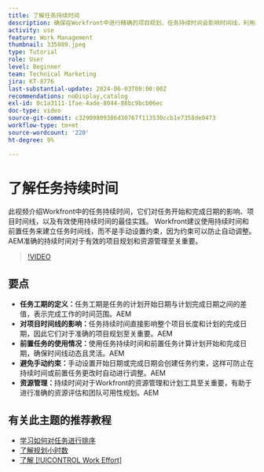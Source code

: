 ```yaml
---
title: 了解任务持续时间
description: 确保在Workfront中进行精确的项目规划，任务持续时间会影响时间线，利用前置任务实现灵活性，避免手动约束，并优化资源管理和计划。
activity: use
feature: Work Management
thumbnail: 335089.jpeg
type: Tutorial
role: User
level: Beginner
team: Technical Marketing
jira: KT-8776
last-substantial-update: 2024-06-03T00:00:00Z
recommendations: noDisplay,catalog
exl-id: 0c1a3111-1fae-4ade-8044-86bc9bcb06ec
doc-type: video
source-git-commit: c32909809386d30767f113530ccb1e7358de0473
workflow-type: tm+mt
source-wordcount: '220'
ht-degree: 9%

---
```


# 了解任务持续时间

此视频介绍Workfront中的任务持续时间，它们对任务开始和完成日期的影响、项目时间线，以及有效使用持续时间的最佳实践。
Workfront建议使用持续时间和前置任务来建立任务时间线，而不是手动设置约束，因为约束可以防止自动调整。
&#x200B;AEM准确的持续时间对于有效的项目规划和资源管理至关重要。


>[!VIDEO](https://video.tv.adobe.com/v/3449353/?quality=12&learn=on&enablevpops&captions=chi_hans)

## 要点

* **任务工期的定义：**&#x200B;任务工期是任务的计划开始日期与计划完成日期之间的差值，表示完成工作的时间范围。&#x200B;AEM
* **对项目时间线的影响：**&#x200B;任务持续时间直接影响整个项目长度和计划的完成日期，因此它们对于准确的项目规划至关重要。&#x200B;AEM
* **前置任务的使用情况：**&#x200B;使用任务持续时间和前置任务计算计划开始和完成日期，确保时间线动态且灵活。&#x200B;AEM
* **避免手动约束：**&#x200B;手动设置开始日期或完成日期会创建任务约束，这样可防止在持续时间或前置任务更改时自动进行调整。&#x200B;AEM
* **资源管理：**&#x200B;持续时间对于Workfront的资源管理和计划工具至关重要，有助于进行准确的资源评估和团队可用性规划。&#x200B;AEM


## 有关此主题的推荐教程

* [学习如何对任务进行排序](/help/manage-work/tasks/learn-to-sequence-tasks.md)
* [了解规划小时数](/help/manage-work/tasks/understand-planned-hours.md)
* [了解 [!UICONTROL Work Effort]](/help/manage-work/tasks/understand-work-effort.md)

